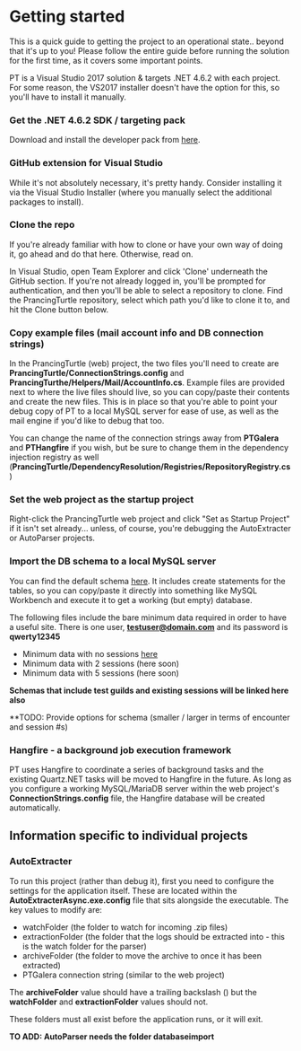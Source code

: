 # Getting started

This is a quick guide to getting the project to an operational state.. beyond that it's up to you! Please follow the entire guide before running the solution for the first time, as it covers some important points.

PT is a Visual Studio 2017 solution & targets .NET 4.6.2 with each project. For some reason, the VS2017 installer doesn't have the option for this, so you'll have to install it manually.

### Get the .NET 4.6.2 SDK / targeting pack
Download and install the developer pack from [here](https://www.microsoft.com/en-us/download/details.aspx?id=53321).

### GitHub extension for Visual Studio
While it's not absolutely necessary, it's pretty handy. Consider installing it via the Visual Studio Installer (where you manually select the additional packages to install).

### Clone the repo
If you're already familiar with how to clone or have your own way of doing it, go ahead and do that here. Otherwise, read on.

In Visual Studio, open Team Explorer and click 'Clone' underneath the GitHub section. If you're not already logged in, you'll be prompted for authentication, and then you'll be able to select a repository to clone. Find the PrancingTurtle repository, select which path you'd like to clone it to, and hit the Clone button below.

### Copy example files (mail account info and DB connection strings)
In the PrancingTurtle (web) project, the two files you'll need to create are **PrancingTurtle/ConnectionStrings.config** and **PrancingTurthe/Helpers/Mail/AccountInfo.cs**. Example files are provided next to where the live files should live, so you can copy/paste their contents and create the new files. This is in place so that you're able to point your debug copy of PT to a local MySQL server for ease of use, as well as the mail engine if you'd like to debug that too.

You can change the name of the connection strings away from **PTGalera** and **PTHangfire** if you wish, but be sure to change them in the dependency injection registry as well (**PrancingTurtle/DependencyResolution/Registries/RepositoryRegistry.cs**)

### Set the web project as the startup project
Right-click the PrancingTurtle web project and click "Set as Startup Project" if it isn't set already... unless, of course, you're debugging the AutoExtracter or AutoParser projects.

### Import the DB schema to a local MySQL server
You can find the default schema [here](https://github.com/hewisaurus/PrancingTurtle/blob/master/PTSchema-20171016.sql). It includes create statements for the tables, so you can copy/paste it directly into something like MySQL Workbench and execute it to get a working (but empty) database.

The following files include the bare minimum data required in order to have a useful site. There is one user, **testuser@domain.com** and its password is **qwerty12345**
 * Minimum data with no sessions [here](https://github.com/hewisaurus/PrancingTurtle/blob/master/PTBasicData-IncGuild-NoSessions.sql)
 * Minimum data with 2 sessions (here soon)
 * Minimum data with 5 sessions (here soon)

**Schemas that include test guilds and existing sessions will be linked here also**

**TODO: Provide options for schema (smaller / larger in terms of encounter and session #s)

### Hangfire - a background job execution framework
PT uses Hangfire to coordinate a series of background tasks and the existing Quartz.NET tasks will be moved to Hangfire in the future. As long as you configure a working MySQL/MariaDB server within the web project's **ConnectionStrings.config** file, the Hangfire database will be created automatically.

## Information specific to individual projects

### AutoExtracter

To run this project (rather than debug it), first you need to configure the settings for the application itself. These are located within the **AutoExtracterAsync.exe.config** file that sits alongside the executable. The key values to modify are:
 * watchFolder (the folder to watch for incoming .zip files)
 * extractionFolder (the folder that the logs should be extracted into - this is the watch folder for the parser)
 * archiveFolder (the folder to move the archive to once it has been extracted)
 * PTGalera connection string (similar to the web project)
 
 The **archiveFolder** value should have a trailing backslash (\) but the **watchFolder** and **extractionFolder** values should not.

These folders must all exist before the application runs, or it will exit.

**TO ADD: AutoParser needs the folder databaseimport**
